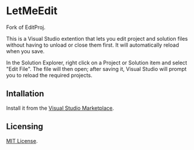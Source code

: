 # LetMeEdit

Fork of EditProj.

This is a Visual Studio extention that lets you edit project and solution files without having to unload or close them first. It will automatically reload when you save.

In the Solution Explorer, right click on a Project or Solution item and select "Edit File". The file will then open; after saving it, Visual Studio will prompt you to reload the required projects.


## Intallation
Install it from the [Visual Studio Marketplace](https://marketplace.visualstudio.com/items?itemName=JasonRai.LetMeEdit).

## Licensing
[MIT License](https://github.com/MisterJimson/editProjFiles/blob/master/LICENSE).
